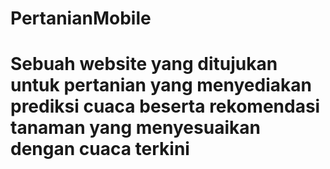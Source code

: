 # PertanianMobile
Sebuah website yang ditujukan untuk pertanian yang menyediakan prediksi cuaca beserta rekomendasi tanaman yang menyesuaikan dengan cuaca terkini
=======

